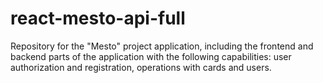 # react-mesto-api-full
Repository for the "Mesto" project application, including the frontend and backend parts of the application with the following capabilities: user authorization and registration, operations with cards and users.
